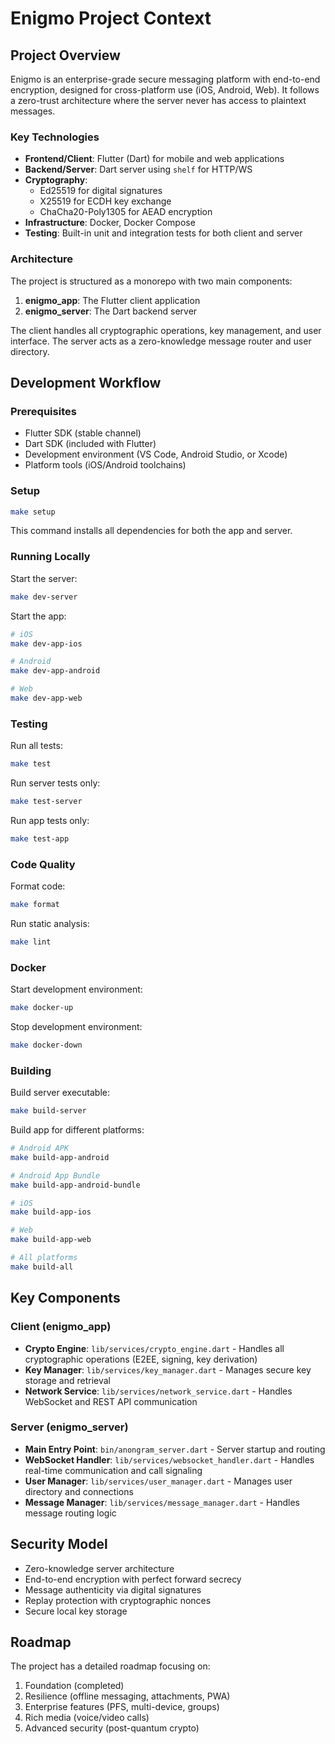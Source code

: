 # Enigmo Project Context

## Project Overview

Enigmo is an enterprise-grade secure messaging platform with end-to-end encryption, designed for cross-platform use (iOS, Android, Web). It follows a zero-trust architecture where the server never has access to plaintext messages.

### Key Technologies

- **Frontend/Client**: Flutter (Dart) for mobile and web applications
- **Backend/Server**: Dart server using `shelf` for HTTP/WS
- **Cryptography**: 
  - Ed25519 for digital signatures
  - X25519 for ECDH key exchange
  - ChaCha20-Poly1305 for AEAD encryption
- **Infrastructure**: Docker, Docker Compose
- **Testing**: Built-in unit and integration tests for both client and server

### Architecture

The project is structured as a monorepo with two main components:

1. **enigmo_app**: The Flutter client application
2. **enigmo_server**: The Dart backend server

The client handles all cryptographic operations, key management, and user interface. The server acts as a zero-knowledge message router and user directory.

## Development Workflow

### Prerequisites

- Flutter SDK (stable channel)
- Dart SDK (included with Flutter)
- Development environment (VS Code, Android Studio, or Xcode)
- Platform tools (iOS/Android toolchains)

### Setup

```bash
make setup
```

This command installs all dependencies for both the app and server.

### Running Locally

Start the server:
```bash
make dev-server
```

Start the app:
```bash
# iOS
make dev-app-ios

# Android
make dev-app-android

# Web
make dev-app-web
```

### Testing

Run all tests:
```bash
make test
```

Run server tests only:
```bash
make test-server
```

Run app tests only:
```bash
make test-app
```

### Code Quality

Format code:
```bash
make format
```

Run static analysis:
```bash
make lint
```

### Docker

Start development environment:
```bash
make docker-up
```

Stop development environment:
```bash
make docker-down
```

### Building

Build server executable:
```bash
make build-server
```

Build app for different platforms:
```bash
# Android APK
make build-app-android

# Android App Bundle
make build-app-android-bundle

# iOS
make build-app-ios

# Web
make build-app-web

# All platforms
make build-all
```

## Key Components

### Client (enigmo_app)

- **Crypto Engine**: `lib/services/crypto_engine.dart` - Handles all cryptographic operations (E2EE, signing, key derivation)
- **Key Manager**: `lib/services/key_manager.dart` - Manages secure key storage and retrieval
- **Network Service**: `lib/services/network_service.dart` - Handles WebSocket and REST API communication

### Server (enigmo_server)

- **Main Entry Point**: `bin/anongram_server.dart` - Server startup and routing
- **WebSocket Handler**: `lib/services/websocket_handler.dart` - Handles real-time communication and call signaling
- **User Manager**: `lib/services/user_manager.dart` - Manages user directory and connections
- **Message Manager**: `lib/services/message_manager.dart` - Handles message routing logic

## Security Model

- Zero-knowledge server architecture
- End-to-end encryption with perfect forward secrecy
- Message authenticity via digital signatures
- Replay protection with cryptographic nonces
- Secure local key storage

## Roadmap

The project has a detailed roadmap focusing on:
1. Foundation (completed)
2. Resilience (offline messaging, attachments, PWA)
3. Enterprise features (PFS, multi-device, groups)
4. Rich media (voice/video calls)
5. Advanced security (post-quantum crypto)